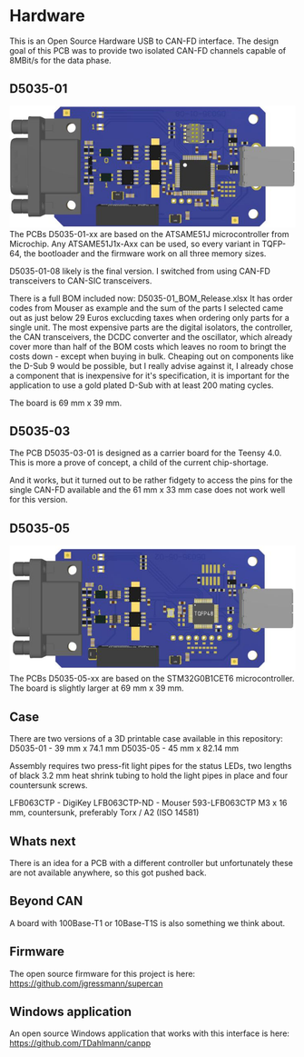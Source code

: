 # Hardware
This is an Open Source Hardware USB to CAN-FD interface.
The design goal of this PCB was to provide two isolated CAN-FD channels capable of 8MBit/s for the data phase.

## D5035-01
![USB_CAN-FD](/images/D5035-01.jpg?raw=true)
The PCBs D5035-01-xx are based on the ATSAME51J microcontroller from Microchip.
Any ATSAME51J1x-Axx can be used, so every variant in TQFP-64, the bootloader and the firmware work on all three memory sizes.

D5035-01-08 likely is the final version.
I switched from using CAN-FD transceivers to CAN-SIC transceivers.

There is a full BOM included now: D5035-01_BOM_Release.xlsx
It has order codes from Mouser as example and the sum of the parts I selected came out as just below 29 Euros exclucding taxes when ordering only parts for a single unit.
The most expensive parts are the digital isolators, the controller, the CAN transceivers, the DCDC converter and the oscillator, which already cover more than half of the BOM costs which leaves no room to bringt the costs down - except when buying in bulk.
Cheaping out on components like the D-Sub 9 would be possible, but I really advise against it, I already chose a component that is inexpensive for it's specification, it is important for the application to use a gold plated D-Sub with at least 200 mating cycles.

The board is 69 mm x 39 mm.

## D5035-03
The PCB D5035-03-01 is designed as a carrier board for the Teensy 4.0.
This is more a prove of concept, a child of the current chip-shortage.

And it works, but it turned out to be rather fidgety to access the pins
for the single CAN-FD available and the 61 mm x 33 mm case does not work well for this version.

## D5035-05
![USB_CAN-FD](/images/D5035-05.jpg?raw=true)
The PCBs D5035-05-xx are based on the STM32G0B1CET6 microcontroller.
The board is slightly larger at 69 mm x 39 mm.

## Case
There are two versions of a 3D printable case available in this repository:
D5035-01 - 39 mm x 74.1 mm
D5035-05 - 45 mm x 82.14 mm

Assembly requires two press-fit light pipes for the status LEDs, two lengths of black 3.2 mm heat shrink tubing to hold the light pipes in place and four countersunk screws.

LFB063CTP - DigiKey LFB063CTP-ND - Mouser 593-LFB063CTP
M3 x 16 mm, countersunk, preferably Torx / A2 (ISO 14581)

## Whats next
There is an idea for a PCB with a different controller but unfortunately these are not
available anywhere, so this got pushed back.

## Beyond CAN
A board with 100Base-T1 or 10Base-T1S is also something we think about.

## Firmware
The open source firmware for this project is here: https://github.com/jgressmann/supercan

## Windows application
An open source Windows application that works with this interface is here: https://github.com/TDahlmann/canpp
